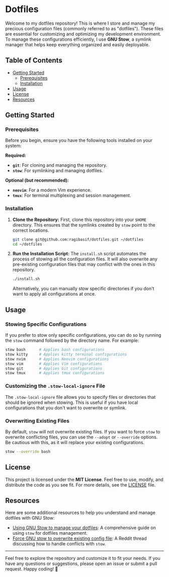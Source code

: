 # Dotfiles

Welcome to my dotfiles repository! This is where I store and manage my precious configuration files (commonly referred to as "dotfiles"). These files are essential for customizing and optimizing my development environment. To manage these configurations efficiently, I use **GNU Stow**, a symlink manager that helps keep everything organized and easily deployable.

## Table of Contents

- [Getting Started](#getting-started)
  - [Prerequisites](#prerequisites)
  - [Installation](#installation)
- [Usage](#usage)
- [License](#license)
- [Resources](#resources)

## Getting Started

### Prerequisites

Before you begin, ensure you have the following tools installed on your system:

**Required:**
- **`git`**: For cloning and managing the repository.
- **`stow`**: For symlinking and managing dotfiles.

**Optional (but recommended):**
- **`neovim`**: For a modern Vim experience.
- **`tmux`**: For terminal multiplexing and session management.

### Installation

1. **Clone the Repository:**
   First, clone this repository into your `$HOME` directory. This ensures that the symlinks created by `stow` point to the correct locations.

   ```bash
   git clone git@github.com:ragibasif/dotfiles.git ~/dotfiles
   cd ~/dotfiles
   ```

2. **Run the Installation Script:**
   The `install.sh` script automates the process of stowing all the configuration files. It will also overwrite any pre-existing configuration files that may conflict with the ones in this repository.

   ```bash
   ./install.sh
   ```

   Alternatively, you can manually stow specific directories if you don't want to apply all configurations at once.

## Usage

### Stowing Specific Configurations

If you prefer to stow only specific configurations, you can do so by running the `stow` command followed by the directory name. For example:

```bash
stow bash      # Applies bash configurations
stow kitty     # Applies kitty terminal configurations
stow nvim      # Applies Neovim configurations
stow vim       # Applies Vim configurations
stow git       # Applies Git configurations
stow tmux      # Applies tmux configurations
```

### Customizing the `.stow-local-ignore` File

The `.stow-local-ignore` file allows you to specify files or directories that should be ignored when stowing. This is useful if you have local configurations that you don't want to overwrite or symlink.

### Overwriting Existing Files

By default, `stow` will not overwrite existing files. If you want to force `stow` to overwrite conflicting files, you can use the `--adopt` or `--override` options. Be cautious with this, as it will replace your existing configurations.

```bash
stow --override bash
```

## License

This project is licensed under the **MIT License**. Feel free to use, modify, and distribute the code as you see fit. For more details, see the [LICENSE](LICENSE) file.

## Resources

Here are some additional resources to help you understand and manage dotfiles with GNU Stow:

- [Using GNU Stow to manage your dotfiles](https://brandon.invergo.net/news/2012-05-26-using-gnu-stow-to-manage-your-dotfiles.html): A comprehensive guide on using `stow` for dotfiles management.
- [Force GNU stow to overwrite existing config file](https://www.reddit.com/r/linux4noobs/comments/b5ig2h/is_there_any_way_to_force_gnu_stow_to_overwrite/): A Reddit thread discussing how to handle conflicts with `stow`.

---

Feel free to explore the repository and customize it to fit your needs. If you have any questions or suggestions, please open an issue or submit a pull request. Happy coding! 🚀
